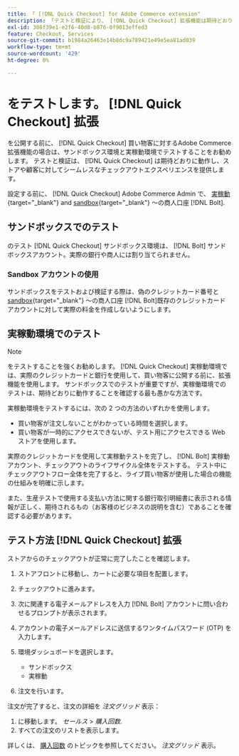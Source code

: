 ```yaml
---
title: 「 [!DNL Quick Checkout] for Adobe Commerce extension"
description: 「テストと検証により、 [!DNL Quick Checkout] 拡張機能は期待どおりに動作します。」
exl-id: 308f39e1-e2f6-40d8-b876-0f9013effed3
feature: Checkout, Services
source-git-commit: b1984a26463e14b8dc9a789421e49e5ea81ad039
workflow-type: tm+mt
source-wordcount: '429'
ht-degree: 0%

---
```



# をテストします。 [!DNL Quick Checkout] 拡張

を公開する前に、 [!DNL Quick Checkout] 買い物客に対するAdobe Commerce拡張機能の場合は、サンドボックス環境と実稼動環境でテストすることをお勧めします。 テストと検証は、 [!DNL Quick Checkout] は期待どおりに動作し、ストアや顧客に対してシームレスなチェックアウトエクスペリエンスを提供します。

設定する前に、 [!DNL Quick Checkout] Adobe Commerce Admin で、  [実稼動](https://merchant.bolt.com/register){target="_blank"} and [sandbox](https://merchant-sandbox.bolt.com/register){target="_blank"} ～の商人口座 [!DNL Bolt].

## サンドボックスでのテスト

のテスト [!DNL Quick Checkout] サンドボックス環境は、 [!DNL Bolt] サンドボックスアカウント。実際の銀行や商人には割り当てられません。

### Sandbox アカウントの使用

サンドボックスをテストおよび検証する際は、偽のクレジットカード番号と [sandbox](https://merchant-sandbox.bolt.com/register){target="_blank"} ～の商人口座 [!DNL Bolt]既存のクレジットカードアカウントに対して実際の料金を作成しないようにします。

## 実稼動環境でのテスト

>[!NOTE]
>
> をテストすることを強くお勧めします。 [!DNL Quick Checkout] 実稼動環境では、実際のクレジットカードと銀行を使用して、買い物客に公開する前に、拡張機能を使用します。 サンドボックスでのテストが重要ですが、実稼働環境でのテストは、期待どおりに動作することを確認する最も愚かな方法です。

実稼動環境をテストするには、次の 2 つの方法のいずれかを使用します。

- 買い物客が注文しないことがわかっている時間を選択します。
- 買い物客が一時的にアクセスできないが、テスト用にアクセスできる Web ストアを使用します。

実際のクレジットカードを使用して実稼動テストを完了し、 [!DNL Bolt] 実稼動アカウント、チェックアウトのライフサイクル全体をテストする。 テスト中にチェックアウトフロー全体を完了すると、ライブ買い物客が使用した場合の機能の仕組みを明確に示します。

また、生産テストで使用する支払い方法に関する銀行取引明細書に表示される情報が正しく、期待されるもの（お客様のビジネスの説明を含む）であることを確認する必要があります。

## テスト方法 [!DNL Quick Checkout] 拡張

ストアからのチェックアウトが正常に完了したことを確認します。

1. ストアフロントに移動し、カートに必要な項目を配置します。
1. チェックアウトに進みます。
1. 次に関連する電子メールアドレスを入力 [!DNL Bolt] アカウントに問い合わせるプロンプトが表示されます。
1. アカウントの電子メールアドレスに送信するワンタイムパスワード (OTP) を入力します。
1. 環境ダッシュボードを選択します。

   - サンドボックス
   - 実稼動

1. 注文を行います。

注文が完了すると、注文の詳細を _注文グリッド_ 表示：

1. に移動します。 _セールス_ > _購入回数_.
1. すべての注文のリストを表示します。

詳しくは、 [購入回数](https://docs.magento.com/user-guide/sales/orders.html) のトピックを参照してください。 _注文グリッド_ 表示。
